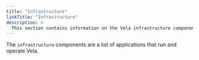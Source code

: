 ```yaml
---
title: "Infrastructure"
linkTitle: "Infrastructure"
description: >
  This section contains information on the Vela infrastructure components.
---
```


The `infrastructure` components are a list of applications that run and operate Vela.
